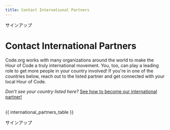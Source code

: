 ```yaml
---
title: Contact International Partners
---
```


サインアップ

# Contact International Partners

Code.org works with many organizations around the world to make the Hour of Code a truly international movement. You, too, can play a leading role to get more people in your country involved! If you're in one of the countries below, reach out to the listed partner and get connected with your local Hour of Code.

*Don't see your country listed here?* [See how to become our international partner!](https://code.org/international/apply) <br /> <br />

{{ international_partners_table }}

サインアップ
